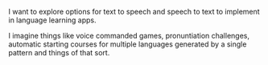 I want to explore options for text to speech and speech to text to implement in language learning apps.

I imagine things like voice commanded games, pronuntiation challenges, automatic starting courses for multiple languages generated by a single pattern and things of that sort.
